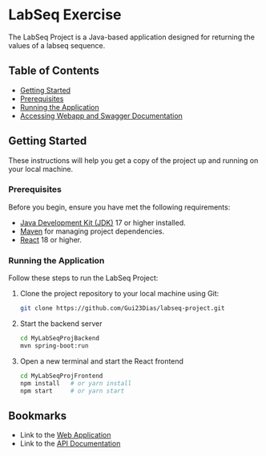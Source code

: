 # LabSeq Exercise

The LabSeq Project is a Java-based application designed for returning the values of a labseq sequence.

## Table of Contents
- [Getting Started](#getting-started)
- [Prerequisites](#prerequisites)
- [Running the Application](#running-the-application)
- [Accessing Webapp and Swagger Documentation](#bookmarks)

## Getting Started

These instructions will help you get a copy of the project up and running on your local machine.

### Prerequisites

Before you begin, ensure you have met the following requirements:
- [Java Development Kit (JDK)](https://www.oracle.com/java/technologies/javase-downloads.html) 17 or higher installed.
- [Maven](https://maven.apache.org/download.cgi) for managing project dependencies.
- [React](https://reactjs.org/) 18 or higher.

### Running the Application

Follow these steps to run the LabSeq Project:

1. Clone the project repository to your local machine using Git:

   ```bash
   git clone https://github.com/Gui23Dias/labseq-project.git

2. Start the backend server

   ```bash
   cd MyLabSeqProjBackend
   mvn spring-boot:run

3. Open a new terminal and start the React frontend

    ```bash
    cd MyLabSeqProjFrontend
    npm install   # or yarn install
    npm start     # or yarn start

## Bookmarks

- Link to the [Web Application](http://localhost:3000/)
- Link to the [API Documentation](http://localhost:8080/swagger.html)


